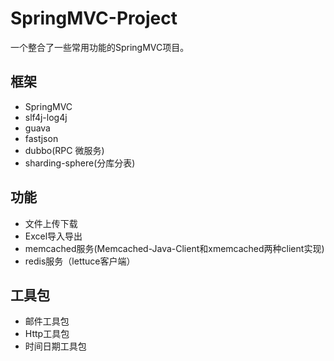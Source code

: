 # SpringMVC-Project

一个整合了一些常用功能的SpringMVC项目。

## 框架

- SpringMVC
- slf4j-log4j
- guava
- fastjson
- dubbo(RPC 微服务)
- sharding-sphere(分库分表)

## 功能

- 文件上传下载
- Excel导入导出
- memcached服务(Memcached-Java-Client和xmemcached两种client实现)
- redis服务（lettuce客户端）

## 工具包

- 邮件工具包
- Http工具包
- 时间日期工具包
